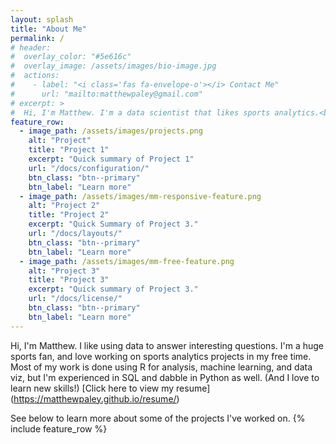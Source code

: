 ```yaml
---
layout: splash
title: "About Me"
permalink: /
# header:
#  overlay_color: "#5e616c"
#  overlay_image: /assets/images/bio-image.jpg
#  actions:
#    - label: "<i class='fas fa-envelope-o'></i> Contact Me"
#      url: "mailto:matthewpaley@gmail.com"
# excerpt: >
#  Hi, I'm Matthew. I'm a data scientist that likes sports analytics.<br />
feature_row:
  - image_path: /assets/images/projects.png
    alt: "Project"
    title: "Project 1"
    excerpt: "Quick summary of Project 1"
    url: "/docs/configuration/"
    btn_class: "btn--primary"
    btn_label: "Learn more"
  - image_path: /assets/images/mm-responsive-feature.png
    alt: "Project 2"
    title: "Project 2"
    excerpt: "Quick Summary of Project 3."
    url: "/docs/layouts/"
    btn_class: "btn--primary"
    btn_label: "Learn more"
  - image_path: /assets/images/mm-free-feature.png
    alt: "Project 3"
    title: "Project 3"
    excerpt: "Quick summary of Project 3."
    url: "/docs/license/"
    btn_class: "btn--primary"
    btn_label: "Learn more"      
---
```

Hi, I'm Matthew. I like using data to answer interesting questions. I'm a huge sports fan, and love working on sports analytics projects in my free time. Most of my work is done using R for analysis, machine learning, and data viz, but I'm experienced in SQL and dabble in Python as well. (And I love to learn new skills!) [Click here to view my resume] (https://matthewpaley.github.io/resume/)

See below to learn more about some of the projects I've worked on.
{% include feature_row %}